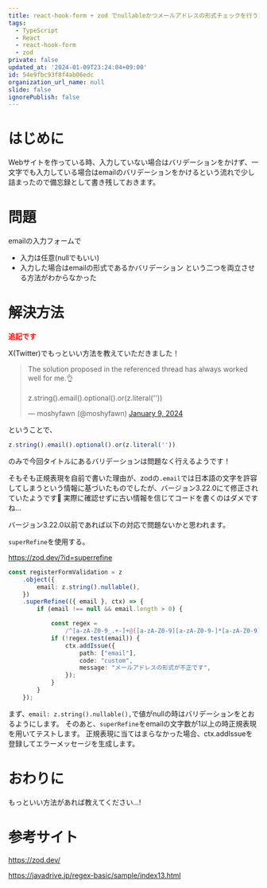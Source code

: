 ```yaml
---
title: react-hook-form + zod でnullableかつメールアドレスの形式チェックを行う方法
tags:
  - TypeScript
  - React
  - react-hook-form
  - zod
private: false
updated_at: '2024-01-09T23:24:04+09:00'
id: 54e9fbc93f8f4ab06edc
organization_url_name: null
slide: false
ignorePublish: false
---
```

# はじめに
Webサイトを作っている時、入力していない場合はバリデーションをかけず、一文字でも入力している場合はemailのバリデーションをかけるという流れで少し詰まったので備忘録として書き残しておきます。

# 問題
emailの入力フォームで
- 入力は任意(nullでもいい)
- 入力した場合はemailの形式であるかバリデーション
 という二つを両立させる方法がわからなかった
 
# 解決方法
<font color="red">**追記です**</font>

X(Twitter)でもっといい方法を教えていただきました！

<blockquote class="twitter-tweet"><p lang="en" dir="ltr">The solution proposed in the referenced thread has always worked well for me.👌<br><br>z.string().email().optional().or(z.literal(&#39;&#39;))</p>&mdash; moshyfawn (@moshyfawn) <a href="https://twitter.com/moshyfawn/status/1744717567225405939?ref_src=twsrc%5Etfw">January 9, 2024</a></blockquote> <script async src="https://platform.twitter.com/widgets.js" charset="utf-8"></script>

ということで、
```ts
z.string().email().optional().or(z.literal(''))
```
のみで今回タイトルにあるバリデーションは問題なく行えるようです！

そもそも正規表現を自前で書いた理由が、zodの`.email`では日本語の文字を許容してしまうという情報に基づいたものでしたが、バージョン3.22.0にて修正されていたようです🫨
実際に確認せずに古い情報を信じてコードを書くのはダメですね...

バージョン3.22.0以前であれば以下の対応で問題ないかと思われます。

`superRefine`を使用する。

https://zod.dev/?id=superrefine

```ts
const registerFormValidation = z
    .object({
        email: z.string().nullable(),
    })
    .superRefine(({ email }, ctx) => {
        if (email !== null && email.length > 0) {

            const regex =
                /^[a-zA-Z0-9_.+-]+@([a-zA-Z0-9][a-zA-Z0-9-]*[a-zA-Z0-9]*\.)+[a-zA-Z]{2,}$/;
            if (!regex.test(email)) {
                ctx.addIssue({
                    path: ["email"],
                    code: "custom",
                    message: "メールアドレスの形式が不正です",
                });
            }
        }
    });
```

まず、`email: z.string().nullable(),`で値がnullの時はバリデーションをとおるようにします。
そのあと、`superRefine`をemailの文字数が1以上の時正規表現を用いてテストします。
正規表現に当てはまらなかった場合、ctx.addIssueを登録してエラーメッセージを生成します。

# おわりに
もっといい方法があれば教えてください...!

# 参考サイト

https://zod.dev/

https://javadrive.jp/regex-basic/sample/index13.html


